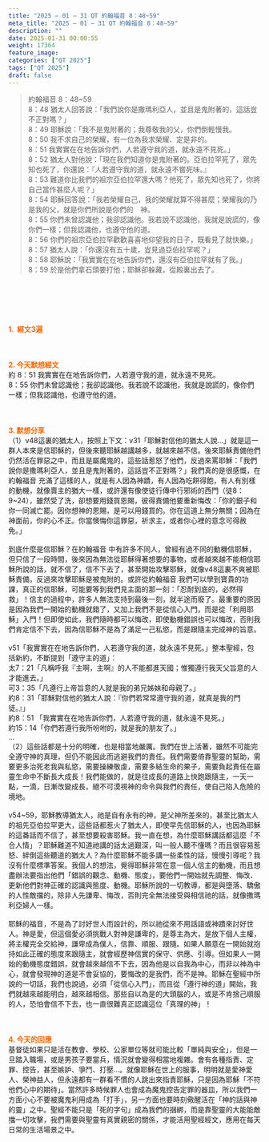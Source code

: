 ```yaml
---
title: "2025 – 01 – 31 QT 約翰福音 8：48~59"
meta_title: "2025 – 01 – 31 QT 約翰福音 8：48~59"
description: ""
date: 2025-01-31 00:00:55
weight: 17364
feature_image: 
categories: ["QT 2025"]
tags: ["QT 2025"]
draft: false
---
```


<blockquote>約翰福音 8：48~59<br />
8：48 猶太人回答說：「我們說你是撒瑪利亞人，並且是鬼附著的，這話豈不正對嗎？」<br />
8：49 耶穌說：「我不是鬼附著的；我尊敬我的父，你們倒輕慢我。<br />
8：50 我不求自己的榮耀，有一位為我求榮耀、定是非的。<br />
8：51 我實實在在地告訴你們，人若遵守我的道，就永遠不見死。」<br />
8：52 猶太人對他說：「現在我們知道你是鬼附著的。亞伯拉罕死了，眾先知也死了，你還說：『人若遵守我的道，就永遠不嘗死味。』<br />
8：53 難道你比我們的祖宗亞伯拉罕還大嗎？他死了，眾先知也死了，你將自己當作甚麼人呢？」<br />
8：54 耶穌回答說：「我若榮耀自己，我的榮耀就算不得甚麼；榮耀我的乃是我的父，就是你們所說是你們的　神。<br />
8：55 你們未曾認識他；我卻認識他。我若說不認識他，我就是說謊的，像你們一樣；但我認識他，也遵守他的道。<br />
8：56 你們的祖宗亞伯拉罕歡歡喜喜地仰望我的日子，既看見了就快樂。」<br />
8：57 猶太人說：「你還沒有五十歲，豈見過亞伯拉罕呢？」<br />
8：58 耶穌說：「我實實在在地告訴你們，還沒有亞伯拉罕就有了我。」<br />
8：59 於是他們拿石頭要打他；耶穌卻躲藏，從殿裏出去了。</blockquote><br />
&nbsp;<br />
<br />
&nbsp;<br />
<br />
<span style="color: #ff6600;" data-darkreader-inline-color=""><strong>1.  經文3遍</strong></span><br />
<br />
&nbsp;<br />
<br />
<span style="color: #ff6600;" data-darkreader-inline-color=""><strong>2. 今天默想經文<br />
</strong></span>約 8：51 我實實在在地告訴你們，人若遵守我的道，就永遠不見死。<br />
8：55 你們未曾認識他；我卻認識他。我若說不認識他，我就是說謊的，像你們一樣；但我認識他，也遵守他的道。<br />
<br />
&nbsp;<br />
<br />
<strong><span style="color: #ff6600;" data-darkreader-inline-color="">3. 默想分享<br />
</span></strong>（1）v48這裏的猶太人，按照上下文：v31「耶穌對信他的猶太人說…」就是這一群人本來是信耶穌的，但後來聽耶穌越講越多，就越來越不信。後來耶穌責備他們仍然活在罪惡之中，而且是屬魔鬼的，這些話惹怒了他們，反過來罵耶穌：「我們說你是撒瑪利亞人，並且是鬼附著的，這話豈不正對嗎？」我們真的是很感慨，在約翰福音 充滿了這樣的人，就是有人因為神蹟，有人因為吃餅得飽，有人有別樣的動機，就像賣主的猶大一樣，或許還有像使徒行傳中行邪術的西門（徒8：9~24），雖然受了洗，卻想要用錢買恩賜，彼得責備他要重新悔改：「你的銀子和你一同滅亡罷。因你想神的恩賜，是可以用錢買的。你在這道上無分無關；因為在神面前，你的心不正。你當懊悔你這罪惡，祈求主，或者你心裡的意念可得赦免。」<br />
<br />
到底什麼是信耶穌？在約翰福音 中有許多不同人，曾經有過不同的動機信耶穌，但只信了一段時間，後來因為無法從耶穌得著想要的事物，或者越來越不能相信耶穌所說的話，就不信了，信不下去了，甚至開始攻擊耶穌，就像v48這裏不爽被耶穌責備，反過來攻擊耶穌是被鬼附的。或許從約翰福音 我們可以學到寶貴的功課，真正的信耶穌，可能要等到我們見主面的那一刻：「忍耐到底的，必然得救」！信主的過程中，許多人無法支持到最後一刻，就半途而廢了。最重要的原因是因為我們一開始的動機就錯了，又加上我們不是從信心入門，而是從「利用耶穌」入門！但即使如此，我們隨時都可以悔改，即使動機錯誤也可以悔改，否則我們肯定信不下去，因為信耶穌不是為了滿足一己私慾，而是跟隨主完成神的旨意。<br />
<br />
v51「我實實在在地告訴你們，人若遵守我的道，就永遠不見死。」整本聖經，包括新約，不斷提到「遵守主的道」：<br />
太7：21「凡稱呼我『主啊，主啊』的人不能都進天國；惟獨遵行我天父旨意的人才能進去。」<br />
可3：35「凡遵行上帝旨意的人就是我的弟兄姊妹和母親了。」<br />
約8：31「耶穌對信他的猶太人說：『你們若常常遵守我的道，就真是我的門徒。』」<br />
約8：51 「我實實在在地告訴你們，人若遵守我的道，就永遠不見死。」<br />
約15：14「你們若遵行我所吩咐的，就是我的朋友了。」<br />
…<br />
（2）這些話都是十分的明確，也是相當地嚴厲。我們在世上活著，雖然不可能完全遵守神的真理，但仍不能因此而逃避我們的責任。我們需要倚靠聖靈的幫助，需要更多治死老我與私慾，需要操練敬虔，需要多結生命的果子，需要負起責任在屬靈生命中不斷長大成長！我們能做的，就是往成長的道路上快跑跟隨主，一天一點，一滴，日漸改變成長，絕不可漠視神的命令與我們的責任，使自己陷入危險的境地。<br />
<br />
v54~59，耶穌教導猶太人，祂是自有永有的神，是父神所差來的，甚至比猶太人的祖先亞伯拉罕更大，這些話都惹火了猶太人，即使早先信耶穌的人，也因為耶穌的這番話而不信了，甚至想要殺害耶穌。我一直在想，為什麼耶穌講話都這麼「不合人情」？耶穌難道不知道祂講的話太過艱深，叫一般人聽不懂嗎？而且很容易惹怒、絆倒這些聽道的猶太人？為什麼耶穌不能多講一些柔性的話，慢慢引導呢？我沒有什麼標準答案。我個人的想法，覺得耶穌非常在意一個人信主的動機，而且想盡辦法要指出他們「錯誤的觀念、動機、態度」，要他們一開始就先調整、悔改、更新他們對神正確的認識與態度、動機。耶穌所說的一切教導，都是與墮落、驕傲的人性敵擋的，除非人先謙卑、悔改，否則完全無法接受與相信祂的話，就像撒瑪利亞婦人一樣。<br />
<br />
耶穌的福音，不是為了討好世人而設計的，所以祂從來不用話語或神蹟來討好世人。神是愛，但這個愛必須挑戰人對神是謙卑的，是尊主為大，是放下個人主權，將主權完全交給神，謙卑成為僕人，信靠、順服、跟隨。如果人願意在一開始就抱持如此正確的態度來跟隨主，就會經歷神信實的保守、供應、引導。但如果人一開始的動機態度錯誤，就會越來越信不下去，因為他是以自我為中心，而非以神為中心，就會發現神的道是不會妥協的，要悔改的是我們，而不是神。耶穌在聖經中所說的一切話，我們也說過，必須「從信心入門」，而且從「遵行神的道」開始，我們就越來越能明白，越來越相信。那些自以為是的大頭腦的人，或是不肯捨己順服的人，恐怕會信不下去，也一直很難真正認識這位「真理的神」！<br />
<br />
&nbsp;<br />
<br />
<strong style="font-size: inherit;"><span style="color: #ff6600;" data-darkreader-inline-color="">4. 今天的回應<br />
</span></strong>基督徒如果只是活在教會、學校、公家單位等就可能比較「單純與安全」，但是一旦踏入職場，或是男孩子要當兵，情況就會變得相當地複雜。會有各種指責、定罪、控告，甚至嫉妒、爭鬥、打壓…。就像耶穌在世上的服事，明明就是愛神愛人、榮神益人，但永遠都有一群看不慣的人跳出來指責耶穌，只是因為耶穌「不符他們心中的期待」。當然許多時候罪人也會成為魔鬼控告定罪的器皿，所以我們一方面小心不要被魔鬼利用成為「打手」，另一方面也要時刻儆醒活在「神的話與神的靈」之中。聖經不能只是「死的字句」成為我們的捆綁，而是靠聖靈的大能能敵擋一切攻擊，我們需要與聖靈有真實親密的關係，才能活用聖經經文，應用在每天日常的生活場景之中。<br />
<br />
&nbsp;
        